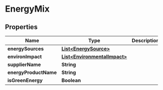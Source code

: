 

# EnergyMix


## Properties

| Name | Type | Description | Notes |
|------------ | ------------- | ------------- | -------------|
|**energySources** | [**List&lt;EnergySource&gt;**](EnergySource.md) |  |  [optional] |
|**environImpact** | [**List&lt;EnvironmentalImpact&gt;**](EnvironmentalImpact.md) |  |  [optional] |
|**supplierName** | **String** |  |  [optional] |
|**energyProductName** | **String** |  |  [optional] |
|**isGreenEnergy** | **Boolean** |  |  |



